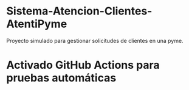 # Sistema-Atencion-Clientes-AtentiPyme
Proyecto simulado para gestionar solicitudes de clientes en una pyme.
# Activado GitHub Actions para pruebas automáticas
